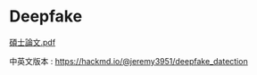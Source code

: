 # Deepfake
[碩士論文.pdf](https://github.com/jeremy3951/Deepfake/files/7005052/default.pdf)


中英文版本 : https://hackmd.io/@jeremy3951/deepfake_datection
